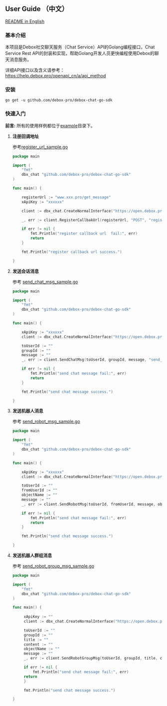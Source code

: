 ## User Guide （中文）

[README  in English](https://github.com/debox-pro/debox-chat-go-sdk/blob/master/README_EN.md)

### 基本介绍

本项目是Debox社交聊天服务（Chat Service）API的Golang编程接口，Chat Service Rest API的封装和实现，帮助Golang开发人员更快编程使用Debox的聊天消息服务。

详细API接口以及含义请参考：https://help.debox.pro/openapi_cn/a/api_method

### 安装

```
go get -u github.com/debox-pro/debox-chat-go-sdk
```

### 快速入门

**前言:**   所有的使用样例都位于[example](https://github.com/debox-pro/debox-chat-go-sdk/tree/master/example)目录下。

1. **注册回调地址**

   参考[register_url_sample.go](example/register_url.go)

   ```go
   package main

   import (
       "fmt"
       dbx_chat "github.com/debox-pro/debox-chat-go-sdk"
   )
   
   func main() {
   
       registerUrl := "www.xxx.pro/get_message"
       xApiKey := "xxxxxx"
   
       client := dbx_chat.CreateNormalInterface("https://open.debox.pro", xApiKey)
   
       _, err := client.RegisterCallbakUrl(registerUrl, "POST", "register")
   
       if err != nil {
           fmt.Println("register callback url  fail:", err)
           return
       }
   
       fmt.Println("register callback url success.")
   
   }
   ```

2. **发送会话消息**

   参考 [send_chat_msg_sample.go](example/send_chat_msg.go)

   ```go 
   package main

   import (
       "fmt"
       dbx_chat "github.com/debox-pro/debox-chat-go-sdk"
   )
   
   func main() {
   
       xApiKey := "xxxxxx"
       client := dbx_chat.CreateNormalInterface("https://open.debox.pro", xApiKey)

       toUserId := ""
       groupId := ""
       message := ""
       _, err := client.SendChatMsg(toUserId, groupId, message, "send_msg")
   
       if err != nil {
           fmt.Println("send chat message fail:", err)
           return
       }
   
       fmt.Println("send chat message success.")
   
   }
   ```

3. **发送机器人消息**

   参考 [send_robot_msg_sample.go](example/send_robot_msg.go)

   ```go 
   package main

   import (
       "fmt"
       dbx_chat "github.com/debox-pro/debox-chat-go-sdk"
   )
   
   func main() {
   
       xApiKey := "xxxxxx"
       client := dbx_chat.CreateNormalInterface("https://open.debox.pro", xApiKey)

       toUserId := ""
       fromUserId := ""
       objectName := ""
       message := ""
       _, err := client.SendRobotMsg(toUserId, fromUserId, message, objectName, "send_robot_msg")

       if err != nil {
           fmt.Println("send chat message fail:", err)
           return
       }

       fmt.Println("send chat message success.")
   
   }
   ```


4. **发送机器人群组消息**

   参考 [send_robot_group_msg_sample.go](example/send_robot_group_msg.go)

   ```go 
   package main

   import (
       "fmt"
       dbx_chat "github.com/debox-pro/debox-chat-go-sdk"
   )
   
   func main() {
      
        xApiKey := ""
	    client := dbx_chat.CreateNormalInterface("https://open.debox.pro", xApiKey)

	    toUserId := ""
	    groupId := ""
	    title := ""
	    content := ""
	    objectName := ""
	    message := ""
	    _, err := client.SendRobotGroupMsg(toUserId, groupId, title, content, message, objectName, "send_robot_group_msg")

	    if err != nil {
		    fmt.Println("send chat message fail:", err)
		return
	    }

	    fmt.Println("send chat message success.")
   
   }
   ```
